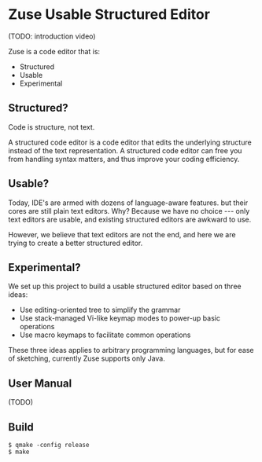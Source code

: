 # Zuse Usable Structured Editor

(TODO: introduction video)

Zuse is a code editor that is:

- Structured
- Usable
- Experimental

## Structured?

Code is structure, not text.

A structured code editor is a code editor
that edits the underlying structure instead of the text representation.
A structured code editor
can free you from handling syntax matters, 
and thus improve your coding efficiency.

## Usable?

Today, IDE's are armed with dozens of language-aware features.
but their cores are still plain text editors.
Why? Because we have no choice ---
only text editors are usable, 
and existing structured editors are awkward to use.

However, we believe that text editors are not the end,
and here we are trying to create a better structured editor.

## Experimental?

We set up this project to build a usable structured editor
based on three ideas:

- Use editing-oriented tree to simplify the grammar
- Use stack-managed Vi-like keymap modes to power-up basic operations
- Use macro keymaps to facilitate common operations

These three ideas applies to arbitrary programming languages,
but for ease of sketching,
currently Zuse supports only Java.

## User Manual

(TODO)

## Build

```
$ qmake -config release
$ make 
```

